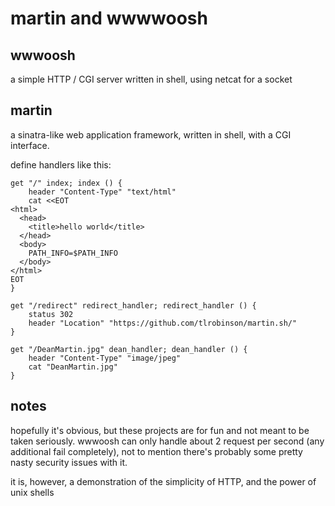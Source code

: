 martin and wwwwoosh
===================

wwwoosh
-------

a simple HTTP / CGI server written in shell, using netcat for a socket

martin
------

a sinatra-like web application framework, written in shell, with a CGI interface.

define handlers like this:

```shell
get "/" index; index () {
    header "Content-Type" "text/html"
    cat <<EOT
<html>
  <head>
    <title>hello world</title>
  </head>
  <body>
    PATH_INFO=$PATH_INFO
  </body>
</html>
EOT
}

get "/redirect" redirect_handler; redirect_handler () {
    status 302
    header "Location" "https://github.com/tlrobinson/martin.sh/"
}

get "/DeanMartin.jpg" dean_handler; dean_handler () {
    header "Content-Type" "image/jpeg"
    cat "DeanMartin.jpg"
}
```

notes
-----

hopefully it's obvious, but these projects are for fun and not meant to be taken seriously. wwwoosh can only handle about 2 request per second (any additional fail completely), not to mention there's probably some pretty nasty security issues with it.

it is, however, a demonstration of the simplicity of HTTP, and the power of unix shells
